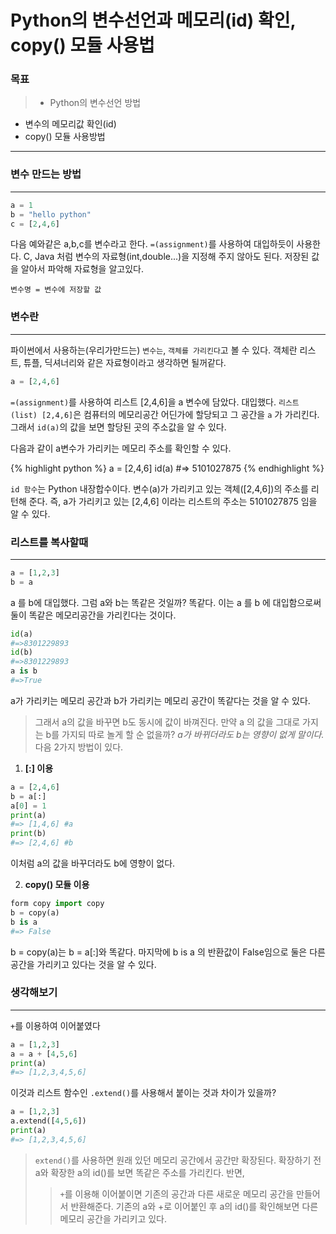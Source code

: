 # Python의 변수선언과 메모리(id) 확인, copy() 모듈 사용법

### 목표

> * Python의 변수선언 방법
* 변수의 메모리값 확인(id)
* copy() 모듈 사용방법

---



### 변수 만드는 방법
---

~~~python
a = 1
b = "hello python"
c = [2,4,6]
~~~
다음 예와같은 a,b,c를 변수라고 한다. `=(assignment)`를 사용하여 대입하듯이 사용한다.
C, Java 처럼 변수의 자료형(int,double...)을 지정해 주지 않아도 된다. 저장된 값을 알아서 파악해 자료형을 알고있다.
~~~
변수명 = 변수에 저장할 값
~~~



### 변수란
---

파이썬에서 사용하는(우리가만드는) `변수는`, `객체를 가리킨다`고 볼 수 있다. 객체란 리스트, 튜플, 딕셔너리와 같은 자료형이라고 생각하면 될꺼같다.
~~~python
a = [2,4,6]
~~~

`=(assignment)`를 사용하여 리스트 [2,4,6]을 a 변수에 담았다. 대입했다. 
`리스트(list) [2,4,6]`은 컴퓨터의 메모리공간 어딘가에 할당되고 그 공간을 `a` 가 가리킨다.
그래서 `id(a)`의 값을 보면 할당된 곳의 주소값을 알 수 있다.

다음과 같이 a변수가 가리키는 메모리 주소를 확인할 수 있다.

{% highlight python %}
a = [2,4,6]
id(a)
#=> 5101027875
{% endhighlight %}


`id 함수`는 Python 내장합수이다. 변수(a)가 가리키고 있는 객체([2,4,6])의 주소를 리턴해 준다.  즉, a가 가리키고 있는 [2,4,6] 이라는 리스트의 주소는 5101027875 임을 알 수 있다.


### 리스트를 복사할때
---

~~~python
a = [1,2,3]
b = a
~~~
a 를 b에 대입했다. 그럼 a와 b는 똑같은 것일까? 똑같다.
이는 a 를 b 에 대입함으로써 둘이 똑같은 메모리공간을 가리킨다는 것이다.
~~~python
id(a)
#=>8301229893
id(b)
#=>8301229893
a is b
#=>True
~~~
a가 가리키는 메모리 공간과 b가 가리키는 메모리 공간이 똑같다는 것을 알 수 있다.

>그래서 a의 값을 바꾸면 b도 동시에 값이 바껴진다. 만약 a 의 값을 그대로 가지는 b를 가지되 따로 놀게 할 순 없을까? *a가 바뀌더라도 b는 영향이 없게 말이다.*
>다음 2가지 방법이 있다.


1. **[:] 이용**
~~~python
a = [2,4,6]
b = a[:]
a[0] = 1
print(a)
#=> [1,4,6] #a
print(b)
#=> [2,4,6] #b
~~~
이처럼 a의 값을 바꾸더라도 b에 영향이 없다.

2. **copy() 모듈 이용**
~~~python
form copy import copy
b = copy(a)
b is a
#=> False
~~~
b = copy(a)는 b = a[:]와 똑같다. 마지막에 b is a 의 반환값이 False임으로 둘은 다른 공간을 가리키고 있다는 것을 알 수 있다.


### 생각해보기
---

`+`를 이용하여 이어붙였다
~~~python
a = [1,2,3]
a = a + [4,5,6]
print(a)
#=> [1,2,3,4,5,6]
~~~

이것과 리스트 함수인 `.extend()`를 사용해서 붙이는 것과 차이가 있을까?
~~~python
a = [1,2,3]
a.extend([4,5,6])
print(a)
#=> [1,2,3,4,5,6]
~~~

>`extend()`를 사용하면 원래 있던 메모리 공간에서 공간만 확장된다.
>확장하기 전 a와 확장한 a의 id()를 보면 똑같은 주소를 가리킨다. 
>반면,
>>`+`를 이용해 이어붙이면 기존의 공간과 다른 새로운 메모리 공간을 만들어서 반환해준다.
>>기존의 a와 +로 이어붙인 후 a의 id()를 확인해보면 다른 메모리 공간을 가리키고 있다.


